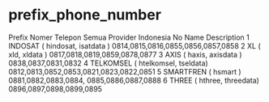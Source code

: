 # prefix_phone_number
Prefix Nomer Telepon Semua Provider Indonesia
No	Name	Description
1	INDOSAT ( hindosat, isatdata )	0814,0815,0816,0855,0856,0857,0858
2	XL ( xld, xldata )	0817,0818,0819,0859,0878,0877
3	AXIS ( haxis, axisdata )	0838,0837,0831,0832
4	TELKOMSEL ( htelkomsel, tseldata)	0812,0813,0852,0853,0821,0823,0822,0851
5	SMARTFREN ( hsmart )	0881,0882,0883,0884, 0885,0886,0887,0888
6	THREE ( hthree, threedata)	0896,0897,0898,0899,0895
